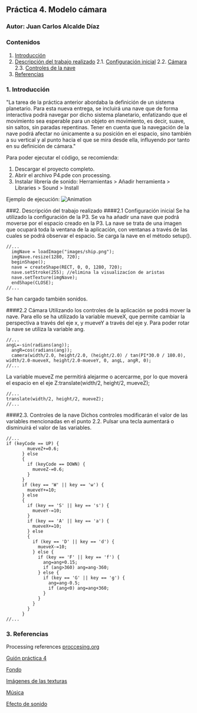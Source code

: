 ## Práctica 4. Modelo cámara
### Autor: Juan Carlos Alcalde Díaz

### Contenidos

1. [Introducción](#introduccion)
2. [Descripción del trabajo realizado](#descripcion-trabajo)
  2.1. [Configuración inicial](#camara)
  2.2. [Cámara](#ventana-juego)
  2.3. [Controles de la nave](#controles)
3. [Referencias](#referencias)

### 1. Introducción <a name="introduccion"></a>
"La tarea de la práctica anterior abordaba la definición de un sistema planetario. Para esta nueva entrega, se incluirá una nave que de forma interactiva podrá navegar por dicho sistema planetario, enfatizando que el movimiento sea esperable para un objeto en movimiento, es decir, suave, sin saltos, sin paradas repentinas. Tener en cuenta que la navegación de la nave podrá afectar no únicamente a su posición en el espacio, sino también a su vertical y al punto hacia el que se mira desde ella, influyendo por tanto en su definición de cámara."

Para poder ejecutar el código, se recomienda:
1. Descargar el proyecto completo.
2. Abrir el archivo P4.pde con processing.
3. Instalar librería de sonido: Herramientas > Añadir herramienta > Libraries > Sound > Install

Ejemplo de ejecución:
![Animation](https://user-images.githubusercontent.com/91132611/156978716-8d069d43-38f0-4670-9b87-8a4d34abaad3.gif)

###2. Descripción del trabajo realizado <a name="descripcion-trabajo"></a>
####2.1 Configuración inicial <a name="config-inicial"></a>
Se ha utilizado la configuración de la P3. Se va ha añadir una nave que podrá moverse por el espacio creado en la P3.
La nave se trata de una imagen que ocupará toda la ventana de la aplicación, con ventanas a través de las cuales se podrá observar el espacio. Se carga la nave en el método setup().
```
//...
  imgNave = loadImage("images/ship.png");
  imgNave.resize(1280, 720);
  beginShape();
  nave = createShape(RECT, 0, 0, 1280, 720);
  nave.setStroke(255); //elimina la visualizacíon de aristas
  nave.setTexture(imgNave);
  endShape(CLOSE);
//...
```
Se han cargado también sonidos.

####2.2 Cámara <a name="cámara"></a>
Utilizando los controles de la aplicación se podrá mover la nave. Para ello se ha utilizado la variable mueveX, que permite cambiar la perspectiva a través del eje x, y mueveY a través del eje y. Para poder rotar la nave se utiliza la variable ang.
```
//...
angL=-sin(radians(ang));
  angR=cos(radians(ang));
  camera(width/2.0, height/2.0, (height/2.0) / tan(PI*30.0 / 180.0), width/2.0-mueveX, height/2.0-mueveY, 0, angL, angR, 0);
//...
```
La variable mueveZ me permitirá alejarme o acercarme, por lo que moverá el espacio en el eje Z:translate(width/2, height/2, mueveZ);

```
//...
translate(width/2, height/2, mueveZ);
//...
```

####2.3. Controles de la nave <a name="controles"></a>
Dichos controles modificarán el valor de las variables mencionadas en el punto 2.2.
Pulsar una tecla aumentará o disminuirá el valor de las variables.
```
//...
if (keyCode == UP) {
        mueveZ+=0.6;
      } else
      {
        if (keyCode == DOWN) {
          mueveZ-=0.6;
        }
      }
      if (key == 'W' || key == 'w') {
        mueveY+=10;
      } else
      {
        if (key == 'S' || key == 's') {
          mueveY-=10;
        } 
        if (key == 'A' || key == 'a') {
          mueveX+=10;
        } else
        {
          if (key == 'D' || key == 'd') {
            mueveX-=10;
          } else {
            if (key == 'F' || key == 'f') {
              ang=ang+0.15;
              if (ang>360) ang=ang-360;
            } else {
              if (key == 'G' || key == 'g') {
                ang=ang-0.5;
                if (ang<0) ang=ang+360;
              }
            }
          }
        }
      }
//...
```

### 3. Referencias <a name="referencias"></a>
Processing references [proccesing.org](https://processing.org/reference/)

[Guión práctica 4](https://github.com/otsedom/otsedom.github.io/blob/main/CIU/P4/README.md)

[Fondo](https://www.deviantart.com/paulinemoss/art/Telescopic-View-426425862)

[Imágenes de las texturas](http://frederickhiggins.com/celestia/terrestrials.htm)

[Música](https://pixabay.com/music/upbeat-space-chillout-14194/)

[Efecto de sonido](https://freesound.org/people/NicknameLarry/sounds/492072/)

